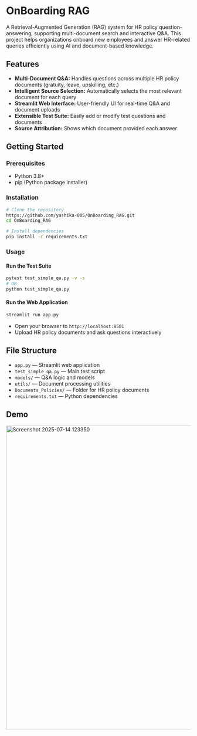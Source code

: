 # OnBoarding RAG

A Retrieval-Augmented Generation (RAG) system for HR policy question-answering, supporting multi-document search and interactive Q&A. This project helps organizations onboard new employees and answer HR-related queries efficiently using AI and document-based knowledge.

## Features
- **Multi-Document Q&A:** Handles questions across multiple HR policy documents (gratuity, leave, upskilling, etc.)
- **Intelligent Source Selection:** Automatically selects the most relevant document for each query
- **Streamlit Web Interface:** User-friendly UI for real-time Q&A and document uploads
- **Extensible Test Suite:** Easily add or modify test questions and documents
- **Source Attribution:** Shows which document provided each answer

## Getting Started

### Prerequisites
- Python 3.8+
- pip (Python package installer)

### Installation
```bash
# Clone the repository
https://github.com/yashika-005/OnBoarding_RAG.git
cd OnBoarding_RAG

# Install dependencies
pip install -r requirements.txt
```

### Usage
#### Run the Test Suite
```bash
pytest test_simple_qa.py -v -s
# OR
python test_simple_qa.py
```

#### Run the Web Application
```bash
streamlit run app.py
```
- Open your browser to `http://localhost:8501`
- Upload HR policy documents and ask questions interactively

## File Structure
- `app.py` — Streamlit web application
- `test_simple_qa.py` — Main test script
- `models/` — Q&A logic and models
- `utils/` — Document processing utilities
- `Documents_Policies/` — Folder for HR policy documents
- `requirements.txt` — Python dependencies
## Demo
<img width="1071" height="830" alt="Screenshot 2025-07-14 123350" src="https://github.com/user-attachments/assets/a4a64231-f8fb-4a5f-be7f-e809329210de" />

